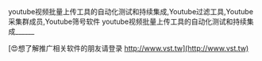 youtube视频批量上传工具的自动化测试和持续集成,Youtube过滤工具,Youtube采集群成员,Youtube筛号软件
youtube视频批量上传工具的自动化测试和持续集成______

[😍想了解推广相关软件的朋友请登录 http://www.vst.tw](http://www.vst.tw)



